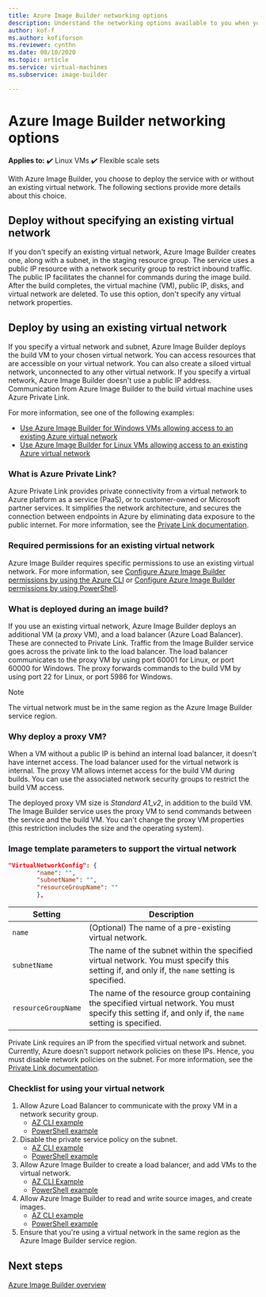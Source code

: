 ```yaml
---
title: Azure Image Builder networking options
description: Understand the networking options available to you when you deploy the Image Builder service of Azure Virtual Machines.
author: kof-f
ms.author: kofiforson
ms.reviewer: cynthn
ms.date: 08/10/2020
ms.topic: article
ms.service: virtual-machines
ms.subservice: image-builder

---
```


# Azure Image Builder networking options

**Applies to:** :heavy_check_mark: Linux VMs :heavy_check_mark: Flexible scale sets 

With Azure Image Builder, you choose to deploy the service with or without an existing virtual network. The following sections provide more details about this choice.

## Deploy without specifying an existing virtual network

If you don't specify an existing virtual network, Azure Image Builder creates one, along with a subnet, in the staging resource group. The service uses a public IP resource with a network security group to restrict inbound traffic. The public IP facilitates the channel for commands during the image build. After the build completes, the virtual machine (VM), public IP, disks, and virtual network are deleted. To use this option, don't specify any virtual network properties.

## Deploy by using an existing virtual network

If you specify a virtual network and subnet, Azure Image Builder deploys the build VM to your chosen virtual network. You can access resources that are accessible on your virtual network. You can also create a siloed virtual network, unconnected to any other virtual network. If you specify a virtual network, Azure Image Builder doesn't use a public IP address. Communication from Azure Image Builder to the build virtual machine uses Azure Private Link.

For more information, see one of the following examples:

* [Use Azure Image Builder for Windows VMs allowing access to an existing Azure virtual network](../windows/image-builder-vnet.md)
* [Use Azure Image Builder for Linux VMs allowing access to an existing Azure virtual network](image-builder-vnet.md)

### What is Azure Private Link?

Azure Private Link provides private connectivity from a virtual network to Azure platform as a service (PaaS), or to customer-owned or Microsoft partner services. It simplifies the network architecture, and secures the connection between endpoints in Azure by eliminating data exposure to the public internet. For more information, see the [Private Link documentation](../../private-link/index.yml).

### Required permissions for an existing virtual network

Azure Image Builder requires specific permissions to use an existing virtual network. For more information, see [Configure Azure Image Builder permissions by using the Azure CLI](image-builder-permissions-cli.md) or [Configure Azure Image Builder permissions by using PowerShell](image-builder-permissions-powershell.md).

### What is deployed during an image build?

If you use an existing virtual network, Azure Image Builder deploys an additional VM (a *proxy* VM), and a load balancer (Azure Load Balancer). These are connected to Private Link. Traffic from the Image Builder service goes across the private link to the load balancer. The load balancer communicates to the proxy VM by using port 60001 for Linux, or port 60000 for Windows. The proxy forwards commands to the build VM by using port 22 for Linux, or port 5986 for Windows.

> [!NOTE]
> The virtual network must be in the same region as the Azure Image Builder service region.
> 

### Why deploy a proxy VM?

When a VM without a public IP is behind an internal load balancer, it doesn't have internet access. The load balancer used for the virtual network is internal. The proxy VM allows internet access for the build VM during builds. You can use the associated network security groups to restrict the build VM access.

The deployed proxy VM size is *Standard A1_v2*, in addition to the build VM. The Image Builder service uses the proxy VM to send commands between the service and the build VM. You can't change the proxy VM properties (this restriction includes the size and the operating system).

### Image template parameters to support the virtual network

```json
"VirtualNetworkConfig": {
        "name": "",
        "subnetName": "",
        "resourceGroupName": ""
        },
```

| Setting | Description |
|---------|---------|
| `name` | (Optional) The name of a pre-existing virtual network. |
| `subnetName` | The name of the subnet within the specified virtual network. You must specify this setting if, and only if, the `name` setting is specified. |
| `resourceGroupName` | The name of the resource group containing the specified virtual network. You must specify this setting if, and only if, the `name` setting is specified. |

Private Link requires an IP from the specified virtual network and subnet. Currently, Azure doesn’t support network policies on these IPs. Hence, you must disable network policies on the subnet. For more information, see the [Private Link documentation](../../private-link/index.yml).

### Checklist for using your virtual network

1. Allow Azure Load Balancer to communicate with the proxy VM in a network security group.
    * [AZ CLI example](image-builder-vnet.md#add-nsg-rule)
    * [PowerShell example](../windows/image-builder-vnet.md#add-nsg-rule)
2. Disable the private service policy on the subnet.
    * [AZ CLI example](image-builder-vnet.md#disable-private-service-policy-on-the-subnet)
    * [PowerShell example](../windows/image-builder-vnet.md#disable-private-service-policy-on-the-subnet)
3. Allow Azure Image Builder to create a load balancer, and add VMs to the virtual network.
    * [AZ CLI Example](image-builder-permissions-cli.md#existing-virtual-network-azure-role-example)
    * [PowerShell example](image-builder-permissions-powershell.md#permission-to-customize-images-on-your-virtual-networks)
4. Allow Azure Image Builder to read and write source images, and create images.
    * [AZ CLI example](image-builder-permissions-cli.md#custom-image-azure-role-example)
    * [PowerShell example](image-builder-permissions-powershell.md#custom-image-azure-role-example)
5. Ensure that you're using a virtual network in the same region as the Azure Image Builder service region.

## Next steps

[Azure Image Builder overview](../image-builder-overview.md)